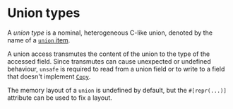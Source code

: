# Union types

A *union type* is a nominal, heterogeneous C-like union, denoted by the name of
a [`union` item].

A union access transmutes the content of the union to the type of the accessed
field. Since transmutes can cause unexpected or undefined behaviour, `unsafe` is
required to read from a union field or to write to a field that doesn't
implement [`Copy`].

The memory layout of a `union` is undefined by default, but the `#[repr(...)]`
attribute can be used to fix a layout.

[`Copy`]: special-types-and-traits.html#copy
[`union` item]: items/unions.html
